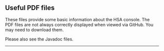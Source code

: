 ## Useful PDF files

These files provide some basic information about the HSA console. The PDF files are not always correctly displayed when viewed via GitHub. You may need to download them.

Please also see the Javadoc files.

---
